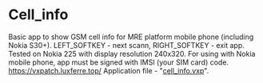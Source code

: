 # Cell_info
Basic app to show GSM cell info for MRE platform mobile phone (including Nokia S30+). LEFT_SOFTKEY - next scann, RIGHT_SOFTKEY - exit app. Tested on Nokia 225 with display resolution 240x320. For using with Nokia mobile phone, app must be signed with IMSI (your SIM card) code.
https://vxpatch.luxferre.top/
Application file - "[cell_info.vxp](https://github.com/RDZDX/cell_info/blob/main/cell_info.vxp?raw=true)".
